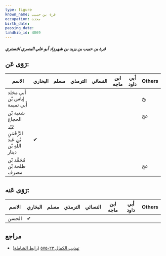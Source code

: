 ```yaml
---
type: figure
known_name: قرة بن حبيب
occupation: محدث
birth_date:
passing_date:
tahdhib_id: 4869
---
```

##### قرة بن حبيب بن يزيد بن شهرزاد أبو علي البصري التستري

## رَوَى عَن:
| الاسم                                        | البخاري | مسلم | الترمذي | النسائي | ابن ماجه | أبي داود | Others |
| -------------------------------------------- | ------- | ---- | ------- | ------- | -------- | -------- | ------ |
| أبي مخلد إياس بْن أَبي تميمة                 |         |      |         |         |          |          | بخ     |
| شعبة بْن الحجاج                              |         |      |         |         |          |          | عخ     |
| عَبْد الرَّحْمَنِ بْن عَبد اللَّهِ بْن دينار | ✔       |      |         |         |          |          |        |
| مُحَمَّد بْن طلحة بْن مصرف                   |         |      |         |         |          |          | عخ     |
## رَوَى عَنه:
| الاسم | البخاري | مسلم | الترمذي | النسائي | ابن ماجه | أبي داود | Others |
| ----- | ------- | ---- | ------- | ------- | -------- | -------- | ------ |
| الحسن | ✔       |      |         |         |          |          |        |
## مراجع
- [تهذيب الكمال ٢٣-٥٧٥](obsidian://open?vault=Tahdhib-al-Kamal&file=Figures/٤٨٦٩-قرة%20بن%20حبيب%20بن%20يزيد%20بن%20شهرزاد%20أبو%20علي%20البصري%20التستري) ([رابط الشاملة](https://shamela.ws/book/3722/12462))
